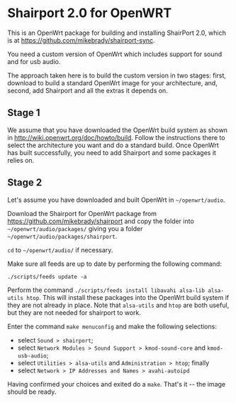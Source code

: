 Shairport 2.0 for OpenWRT
=========================

This is an OpenWrt package for building and installing ShairPort 2.0, which is at https://github.com/mikebrady/shairport-sync.

You need a custom version of OpenWrt which includes support for sound and for usb audio.

The approach taken here is to build the custom version in two stages: first, download to build a standard OpenWrt image for your architecture, and, second, add Shairport and all the extras it depends on.

Stage 1
-------
We assume that you have downloaded the OpenWrt build system as shown in http://wiki.openwrt.org/doc/howto/build. Follow the instructions there to select the architecture you want and do a standard build. Once OpenWrt has built successfully, you need to add Shairport and some packages it relies on.

Stage 2
-------
Let's assume you have downloaded and built OpenWrt in `~/openwrt/audio`. 

Download the Shairport for OpenWrt package from https://github.com/mikebrady/shairport and copy the folder into `~/openwrt/audio/packages/` giving you a folder `~/openwrt/audio/packages/shairport`.

`cd` to `~/openwrt/audio/` if necessary.

Make sure all feeds are up to date by performing the following command:

`./scripts/feeds update -a`

Perform the command `./scripts/feeds install libavahi alsa-lib alsa-utils htop`. This will install these packages into the OpenWrt build system if they are not already in place. Note that `alsa-utils` and `htop` are both useful, but they are not needed for shairport to work.

Enter the command `make menuconfig` and make the following selections:

* select `Sound > shairport`;
* select `Network Modules > Sound Support > kmod-sound-core` and `kmod-usb-audio`;
* select `Utilities > alsa-utils` and `Administration > htop`; finally
* select `Network > IP Addresses and Names > avahi-autoipd`


Having confirmed your choices and exited do a `make`. That's it -- the image should be ready.


